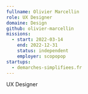 ```yaml
---
fullname: Olivier Marcellin
role: UX Designer
domaine: Design
github: olivier-marcellin
missions:
  - start: 2022-03-14
    end: 2022-12-31
    status: independent
    employer: scopopop
startups:
  - demarches-simplifiees.fr
---
```


UX Designer
